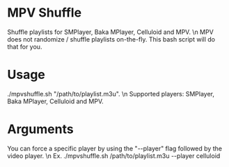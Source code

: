 # MPV Shuffle
Shuffle playlists for SMPlayer, Baka MPlayer, Celluloid and MPV. \n
MPV does not randomize / shuffle playlists on-the-fly. This bash script will do that for you.
# Usage
./mpvshuffle.sh "/path/to/playlist.m3u". \n
Supported players: SMPlayer, Baka MPlayer, Celluloid and MPV.
# Arguments
You can force a specific player by using the "--player" flag followed by the video player. \n
Ex. ./mpvshuffle.sh /path/to/playlist.m3u --player celluloid
